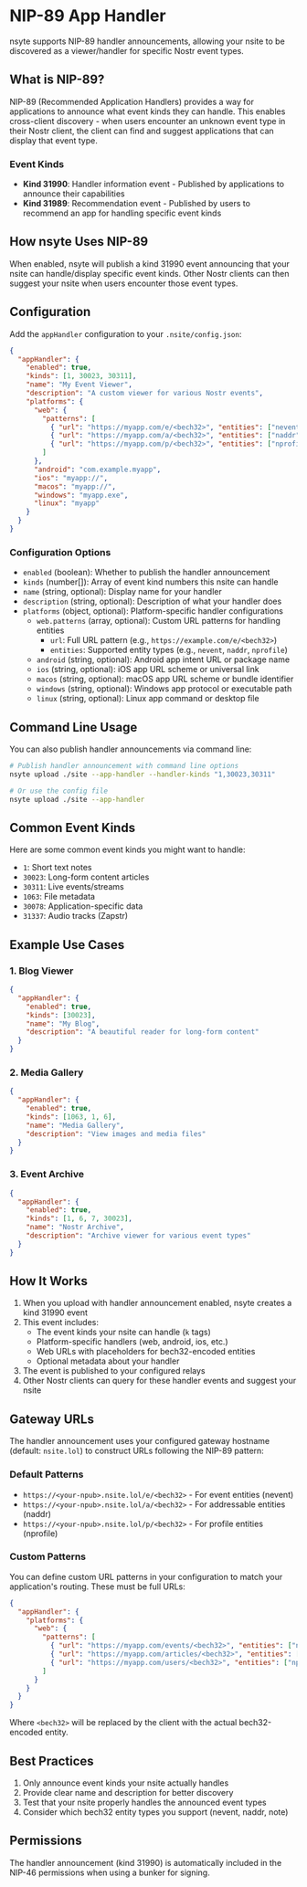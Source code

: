 # NIP-89 App Handler

nsyte supports NIP-89 handler announcements, allowing your nsite to be discovered as a viewer/handler for specific Nostr event types.

## What is NIP-89?

NIP-89 (Recommended Application Handlers) provides a way for applications to announce what event kinds they can handle. This enables cross-client discovery - when users encounter an unknown event type in their Nostr client, the client can find and suggest applications that can display that event type.

### Event Kinds

- **Kind 31990**: Handler information event - Published by applications to announce their capabilities
- **Kind 31989**: Recommendation event - Published by users to recommend an app for handling specific event kinds

## How nsyte Uses NIP-89

When enabled, nsyte will publish a kind 31990 event announcing that your nsite can handle/display specific event kinds. Other Nostr clients can then suggest your nsite when users encounter those event types.

## Configuration

Add the `appHandler` configuration to your `.nsite/config.json`:

```json
{
  "appHandler": {
    "enabled": true,
    "kinds": [1, 30023, 30311],
    "name": "My Event Viewer",
    "description": "A custom viewer for various Nostr events",
    "platforms": {
      "web": {
        "patterns": [
          { "url": "https://myapp.com/e/<bech32>", "entities": ["nevent", "note"] },
          { "url": "https://myapp.com/a/<bech32>", "entities": ["naddr"] },
          { "url": "https://myapp.com/p/<bech32>", "entities": ["nprofile", "npub"] }
        ]
      },
      "android": "com.example.myapp",
      "ios": "myapp://",
      "macos": "myapp://",
      "windows": "myapp.exe",
      "linux": "myapp"
    }
  }
}
```

### Configuration Options

- `enabled` (boolean): Whether to publish the handler announcement
- `kinds` (number[]): Array of event kind numbers this nsite can handle
- `name` (string, optional): Display name for your handler
- `description` (string, optional): Description of what your handler does
- `platforms` (object, optional): Platform-specific handler configurations
  - `web.patterns` (array, optional): Custom URL patterns for handling entities
    - `url`: Full URL pattern (e.g., `https://example.com/e/<bech32>`)
    - `entities`: Supported entity types (e.g., `nevent`, `naddr`, `nprofile`)
  - `android` (string, optional): Android app intent URL or package name
  - `ios` (string, optional): iOS app URL scheme or universal link
  - `macos` (string, optional): macOS app URL scheme or bundle identifier
  - `windows` (string, optional): Windows app protocol or executable path
  - `linux` (string, optional): Linux app command or desktop file

## Command Line Usage

You can also publish handler announcements via command line:

```bash
# Publish handler announcement with command line options
nsyte upload ./site --app-handler --handler-kinds "1,30023,30311"

# Or use the config file
nsyte upload ./site --app-handler
```

## Common Event Kinds

Here are some common event kinds you might want to handle:

- `1`: Short text notes
- `30023`: Long-form content articles
- `30311`: Live events/streams
- `1063`: File metadata
- `30078`: Application-specific data
- `31337`: Audio tracks (Zapstr)

## Example Use Cases

### 1. Blog Viewer
```json
{
  "appHandler": {
    "enabled": true,
    "kinds": [30023],
    "name": "My Blog",
    "description": "A beautiful reader for long-form content"
  }
}
```

### 2. Media Gallery
```json
{
  "appHandler": {
    "enabled": true,
    "kinds": [1063, 1, 6],
    "name": "Media Gallery",
    "description": "View images and media files"
  }
}
```

### 3. Event Archive
```json
{
  "appHandler": {
    "enabled": true,
    "kinds": [1, 6, 7, 30023],
    "name": "Nostr Archive",
    "description": "Archive viewer for various event types"
  }
}
```

## How It Works

1. When you upload with handler announcement enabled, nsyte creates a kind 31990 event
2. This event includes:
   - The event kinds your nsite can handle (`k` tags)
   - Platform-specific handlers (web, android, ios, etc.)
   - Web URLs with placeholders for bech32-encoded entities
   - Optional metadata about your handler
3. The event is published to your configured relays
4. Other Nostr clients can query for these handler events and suggest your nsite

## Gateway URLs

The handler announcement uses your configured gateway hostname (default: `nsite.lol`) to construct URLs following the NIP-89 pattern:

### Default Patterns
- `https://<your-npub>.nsite.lol/e/<bech32>` - For event entities (nevent)
- `https://<your-npub>.nsite.lol/a/<bech32>` - For addressable entities (naddr)
- `https://<your-npub>.nsite.lol/p/<bech32>` - For profile entities (nprofile)

### Custom Patterns
You can define custom URL patterns in your configuration to match your application's routing. These must be full URLs:

```json
{
  "appHandler": {
    "platforms": {
      "web": {
        "patterns": [
          { "url": "https://myapp.com/events/<bech32>", "entities": ["nevent"] },
          { "url": "https://myapp.com/articles/<bech32>", "entities": ["naddr"] },
          { "url": "https://myapp.com/users/<bech32>", "entities": ["nprofile", "npub"] }
        ]
      }
    }
  }
}
```

Where `<bech32>` will be replaced by the client with the actual bech32-encoded entity.

## Best Practices

1. Only announce event kinds your nsite actually handles
2. Provide clear name and description for better discovery
3. Test that your nsite properly handles the announced event types
4. Consider which bech32 entity types you support (nevent, naddr, note)

## Permissions

The handler announcement (kind 31990) is automatically included in the NIP-46 permissions when using a bunker for signing.